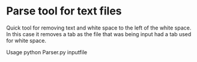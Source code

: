 # Parse tool for text files
Quick tool for removing text and white space to the left of the white space.  In this case it removes a tab as the file that was being input had a tab used for white space.  

Usage python Parser.py inputfile


